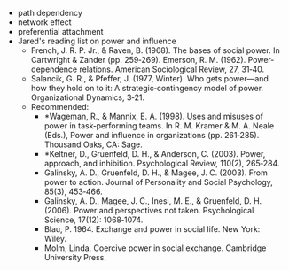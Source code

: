 - path dependency
- network effect
- preferential attachment
- Jared's reading list on power and influence
	- French, J. R. P. Jr., & Raven, B. (1968). The bases of social power. In Cartwright & Zander (pp. 259‐269). Emerson, R. M. (1962). Power‐dependence relations. American Sociological Review, 27, 31‐40.
	- Salancik, G. R., & Pfeffer, J. (1977, Winter). Who gets power—and how they hold on to it: A strategic‐contingency model of power. Organizational Dynamics, 3‐21.
	- Recommended:
		- *Wageman, R., & Mannix, E. A. (1998). Uses and misuses of power in task‐performing teams. In R. M. Kramer & M. A. Neale (Eds.), Power and influence in organizations (pp. 261‐285). Thousand Oaks, CA: Sage.
		- *Keltner, D., Gruenfeld, D. H., & Anderson, C. (2003). Power, approach, and inhibition. Psychological Review, 110(2), 265‐284.
		- Galinsky, A. D., Gruenfeld, D. H., & Magee, J. C. (2003). From power to action. Journal of Personality and Social Psychology, 85(3), 453‐466.
		- Galinsky, A. D., Magee, J. C., Inesi, M. E., & Gruenfeld, D. H. (2006). Power and perspectives not taken. Psychological Science, 17(12): 1068‐1074.
		- Blau, P. 1964. Exchange and power in social life. New York: Wiley.
		- Molm, Linda. Coercive power in social exchange. Cambridge University Press.